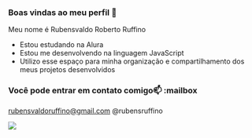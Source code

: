 ### Boas vindas ao meu perfil 💙

Meu nome é Rubensvaldo Roberto Ruffino

- Estou estudando na Alura
- Estou me desenvolvendo na linguagem JavaScript
- Utilizo esse espaço para minha organização e compartilhamento dos meus projetos desenvolvidos

### Você pode entrar em contato comigo📫 :mailbox

rubensvaldoruffino@gmail.com
@rubensruffino



![](https://media1.tenor.com/m/zDUT9yR2Zz0AAAAd/big-buger-eat-buger.gif)
